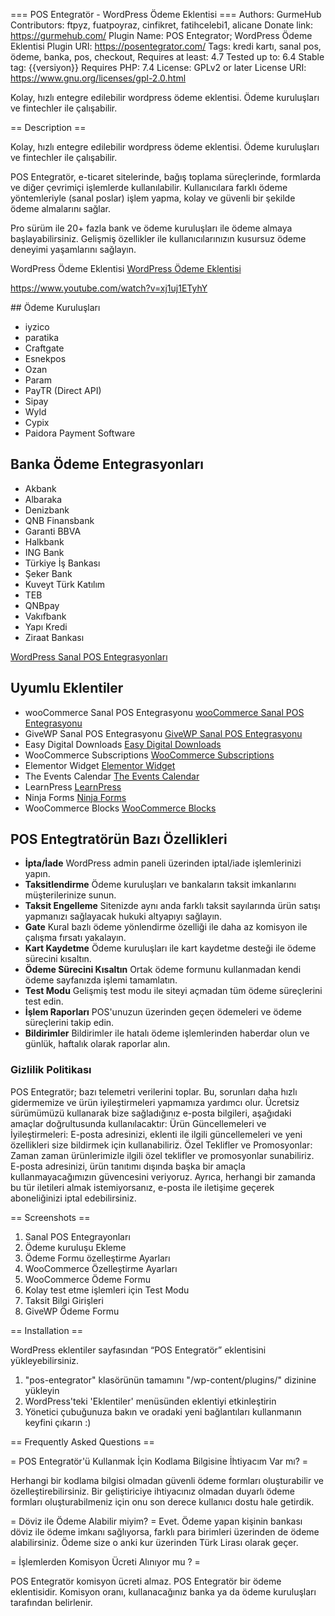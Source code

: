 === POS Entegratör - WordPress Ödeme Eklentisi ===
Authors: GurmeHub
Contributors: ftpyz, fuatpoyraz, cinfikret, fatihcelebi1, alicane
Donate link: https://gurmehub.com/
Plugin Name: POS Entegrator; WordPress Ödeme Eklentisi
Plugin URI: https://posentegrator.com/
Tags: kredi kartı, sanal pos, ödeme, banka, pos, checkout,
Requires at least: 4.7
Tested up to: 6.4
Stable tag: {{versiyon}}
Requires PHP: 7.4
License: GPLv2 or later
License URI: https://www.gnu.org/licenses/gpl-2.0.html

Kolay, hızlı entegre edilebilir wordpress ödeme eklentisi. Ödeme kuruluşları ve fintechler ile çalışabilir.

== Description ==

Kolay, hızlı entegre edilebilir wordpress ödeme eklentisi. Ödeme kuruluşları ve fintechler ile çalışabilir.

POS Entegratör, e-ticaret sitelerinde, bağış toplama süreçlerinde, formlarda ve diğer çevrimiçi işlemlerde kullanılabilir.
Kullanıcılara farklı ödeme yöntemleriyle (sanal poslar) işlem yapma, kolay ve güvenli bir şekilde ödeme almalarını sağlar.

Pro sürüm ile 20+ fazla bank ve ödeme kuruluşları ile ödeme almaya başlayabilirsiniz.
Gelişmiş özellikler ile kullanıcılarınızın kusursuz ödeme deneyimi yaşamlarını sağlayın.

WordPress Ödeme Eklentisi [WordPress Ödeme Eklentisi](https://posentegrator.com/?utm_campaign=wporg&utm_source=baslik&utm_medium=readme)

https://www.youtube.com/watch?v=xj1uj1ETyhY

## Ödeme Kuruluşları

- iyzico
- paratika
- Craftgate
- Esnekpos
- Ozan
- Param
- PayTR (Direct API)
- Sipay
- Wyld
- Cypix
- Paidora Payment Software

## Banka Ödeme Entegrasyonları

- Akbank
- Albaraka
- Denizbank
- QNB Finansbank
- Garanti BBVA
- Halkbank
- ING Bank
- Türkiye İş Bankası
- Şeker Bank
- Kuveyt Türk Katılım
- TEB
- QNBpay
- Vakıfbank
- Yapı Kredi
- Ziraat Bankası

[WordPress Sanal POS Entegrasyonları](https://posentegrator.com/sanal-pos-entegrasyonlari/?utm_campaign=wporg&utm_source=baslik&utm_medium=readme)

## Uyumlu Eklentiler

- wooCommerce Sanal POS Entegrasyonu [wooCommerce Sanal POS Entegrasyonu](https://posentegrator.com/woocommerce-sanal-pos-entegrasyonu/?utm_campaign=wporg&utm_source=baslik&utm_medium=readme)
- GiveWP Sanal POS Entegrasyonu [GiveWP Sanal POS Entegrasyonu](https://posentegrator.com/givewp-sanal-pos-entegrasyonu/?utm_campaign=wporg&utm_source=baslik&utm_medium=readme)
- Easy Digital Downloads [Easy Digital Downloads](https://posentegrator.com/easy-digital-downloads-sanal-pos-entegrasyonu/?utm_campaign=wporg&utm_source=baslik&utm_medium=readme)
- WooCommerce Subscriptions [WooCommerce Subscriptions](https://posentegrator.com/woocommerce-subscriptions-sanal-pos-entegrasyonu/?utm_campaign=wporg&utm_source=baslik&utm_medium=readme)
- Elementor Widget [Elementor Widget](https://posentegrator.com/elementor-sanal-pos-entegrasyonu/?utm_campaign=wporg&utm_source=baslik&utm_medium=readme)
- The Events Calendar [The Events Calendar](https://posentegrator.com/the-events-calendar/?utm_campaign=wporg&utm_source=baslik&utm_medium=readme)
- LearnPress [LearnPress](https://posentegrator.com/learnpress-sanal-pos-entegrasyonu/?utm_campaign=wporg&utm_source=baslik&utm_medium=readme)
- Ninja Forms [Ninja Forms](https://posentegrator.com/ninjaforms-sanal-pos-entegrasyonu/?utm_campaign=wporg&utm_source=baslik&utm_medium=readme)
- WooCommerce Blocks [WooCommerce Blocks](https://posentegrator.com/woocommerce-blocks-sanal-pos-entegrasyonu/?utm_campaign=wporg&utm_source=baslik&utm_medium=readme)

## POS Entegtratörün Bazı Özellikleri

- **İpta/İade** WordPress admin paneli üzerinden iptal/iade işlemlerinizi yapın.
- **Taksitlendirme** Ödeme kuruluşları ve bankaların taksit imkanlarını müşterilerinize sunun.
- **Taksit Engelleme** Sitenizde aynı anda farklı taksit sayılarında ürün satışı yapmanızı sağlayacak hukuki altyapıyı sağlayın.
- **Gate** Kural bazlı ödeme yönlendirme özelliği ile daha az komisyon ile çalışma fırsatı yakalayın.
- **Kart Kaydetme** Ödeme kuruluşları ile kart kaydetme desteği ile ödeme sürecini kısaltın.
- **Ödeme Sürecini Kısaltın** Ortak ödeme formunu kullanmadan kendi ödeme sayfanızda işlemi tamamlatın.
- **Test Modu** Gelişmiş test modu ile siteyi açmadan tüm ödeme süreçlerini test edin.
- **İşlem Raporları** POS'unuzun üzerinden geçen ödemeleri ve ödeme süreçlerini takip edin.
- **Bildirimler** Bildirimler ile hatalı ödeme işlemlerinden haberdar olun ve günlük, haftalık olarak raporlar alın.

### Gizlilik Politikası

POS Entegratör; bazı telemetri verilerini toplar. Bu, sorunları daha hızlı gidermemize ve ürün iyileştirmeleri yapmamıza yardımcı olur.
Ücretsiz sürümümüzü kullanarak bize sağladığınız e-posta bilgileri, aşağıdaki amaçlar doğrultusunda kullanılacaktır:
Ürün Güncellemeleri ve İyileştirmeleri: E-posta adresinizi, eklenti ile ilgili güncellemeleri ve yeni özellikleri size bildirmek için kullanabiliriz.
Özel Teklifler ve Promosyonlar: Zaman zaman ürünlerimizle ilgili özel teklifler ve promosyonlar sunabiliriz.
E-posta adresinizi, ürün tanıtımı dışında başka bir amaçla kullanmayacağımızın güvencesini veriyoruz. Ayrıca, herhangi bir zamanda bu tür iletileri almak istemiyorsanız, e-posta ile iletişime geçerek aboneliğinizi iptal edebilirsiniz.

== Screenshots ==

1. Sanal POS Entegrayonları
2. Ödeme kuruluşu Ekleme
3. Ödeme Formu özelleştirme Ayarları
4. WooCommerce Özelleştirme Ayarları
5. WooCommerce Ödeme Formu
6. Kolay test etme işlemleri için Test Modu
7. Taksit Bilgi Girişleri
8. GiveWP Ödeme Formu

== Installation ==

WordPress eklentiler sayfasından “POS Entegratör” eklentisini yükleyebilirsiniz.

1. "pos-entegrator" klasörünün tamamını "/wp-content/plugins/" dizinine yükleyin
2. WordPress'teki 'Eklentiler' menüsünden eklentiyi etkinleştirin
3. Yönetici çubuğunuza bakın ve oradaki yeni bağlantıları kullanmanın keyfini çıkarın :)

== Frequently Asked Questions ==

= POS Entegratör'ü Kullanmak İçin Kodlama Bilgisine İhtiyacım Var mı? =

Herhangi bir kodlama bilgisi olmadan güvenli ödeme formları oluşturabilir ve özelleştirebilirsiniz. Bir geliştiriciye ihtiyacınız olmadan duyarlı ödeme formları oluşturabilmeniz için onu son derece kullanıcı dostu hale getirdik.

= Döviz ile Ödeme Alabilir miyim? =
Evet. Ödeme yapan kişinin bankası döviz ile ödeme imkanı sağlıyorsa, farklı para birimleri üzerinden de ödeme alabilirsiniz. Ödeme size o anki kur üzerinden Türk Lirası olarak geçer.

= İşlemlerden Komisyon Ücreti Alınıyor mu ? =

POS Entegratör komisyon ücreti almaz. POS Entegratör bir ödeme eklentisidir. Komisyon oranı, kullanacağınız banka ya da ödeme kuruluşları tarafından belirlenir.
